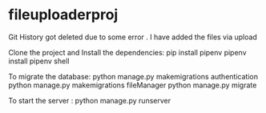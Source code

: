 # fileuploaderproj

Git History got deleted due to some error . I have added the files via upload

Clone the project and Install the dependencies:
pip install pipenv 
pipenv install
pipenv shell

To migrate the database:
python manage.py makemigrations authentication
python manage.py makemigrations fileManager
python manage.py migrate

To start the server :
python manage.py runserver 


